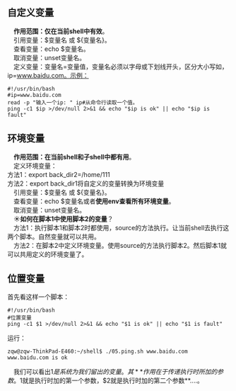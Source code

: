 ## 自定义变量  
&emsp;**作用范围：仅在当前shell中有效**。  
&emsp;引用变量：$变量名 或 ${变量名}。  
&emsp;查看变量：echo $变量名。  
&emsp;取消变量：unset变量名。   
&emsp;定义变量：变量名=变量值，变量名必须以字母或下划线开头，区分大小写如，ip=www.baidu.com。示例：
```
#!/usr/bin/bash
#ip=www.baidu.com
read -p "输入一个ip: " ip#从命令行读取一个值。
ping -c1 $ip >/dev/null 2>&1 && echo "$ip is ok" || echo "$ip is fault"
```
## 环境变量  
&emsp;**作用范围：在当前shell和子shell中都有用**。  
&emsp;定义环境变量：  
方法1：export back_dir2=/home/111  
方法2：export back_dir1将自定义的变量转换为环境变量  
&emsp;引用变量：$变量名 或 ${变量名}。    
&emsp;查看变量：echo $变量名或者**使用env查看所有环境变量**。  
&emsp;取消变量：unset变量名。     
&emsp;&#9728;**如何在脚本1中使用脚本2的变量**？  
&emsp;方法1：执行脚本1和脚本2时都使用，source的方法执行。让当前shell去执行这两个脚本。自然变量就可以共用。  
&emsp;方法2：在脚本2中定义环境变量。使用source的方法执行脚本2。然后脚本1就可以共用定义的环境变量了。  
## 位置变量  
首先看这样一个脚本：
```
#!/usr/bin/bash
#位置变量
ping -c1 $1 >/dev/null 2>&1 && echo "$1 is ok" || echo "$1 is fault"
```
运行：
```
zqw@zqw-ThinkPad-E460:~/shell$ ./05.ping.sh www.baidu.com
www.baidu.com is ok
```
&emsp;我们可以看出$1是系统为我们留出的变量。其**作用在于传递执行时所加的参数。$1就是执行时加的第一个参数，$2就是执行时加的第二个参数**....。
